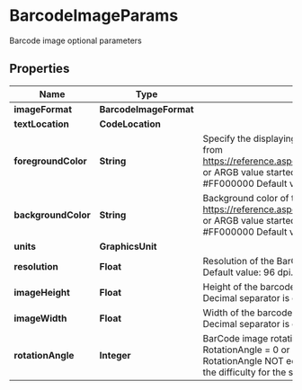 

# BarcodeImageParams

Barcode image optional parameters

## Properties

| Name | Type | Description | Notes |
|------------ | ------------- | ------------- | -------------|
|**imageFormat** | **BarcodeImageFormat** |  |  [optional] |
|**textLocation** | **CodeLocation** |  |  [optional] |
|**foregroundColor** | **String** | Specify the displaying bars and content Color.  Value: Color name from https://reference.aspose.com/drawing/net/system.drawing/color/ or ARGB value started with #.  For example: AliceBlue or #FF000000  Default value: Black. |  [optional] |
|**backgroundColor** | **String** | Background color of the barcode image.  Value: Color name from https://reference.aspose.com/drawing/net/system.drawing/color/ or ARGB value started with #.  For example: AliceBlue or #FF000000  Default value: White. |  [optional] |
|**units** | **GraphicsUnit** |  |  [optional] |
|**resolution** | **Float** | Resolution of the BarCode image.  One value for both dimensions.  Default value: 96 dpi.  Decimal separator is dot. |  [optional] |
|**imageHeight** | **Float** | Height of the barcode image in given units. Default units: pixel.  Decimal separator is dot. |  [optional] |
|**imageWidth** | **Float** | Width of the barcode image in given units. Default units: pixel.  Decimal separator is dot. |  [optional] |
|**rotationAngle** | **Integer** | BarCode image rotation angle, measured in degree, e.g. RotationAngle &#x3D; 0 or RotationAngle &#x3D; 360 means no rotation.  If RotationAngle NOT equal to 90, 180, 270 or 0, it may increase the difficulty for the scanner to read the image.  Default value: 0. |  [optional] |



